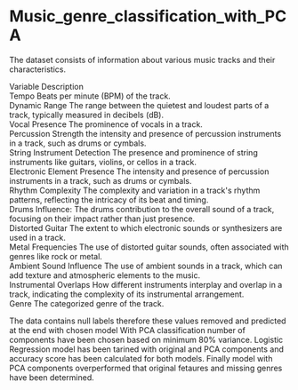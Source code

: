 # Music_genre_classification_with_PCA								
The dataset consists of information about various music tracks and their characteristics.										




Variable	                     	 Description      
Tempo	                          Beats per minute (BPM) of the track.              
Dynamic Range	                  The range between the quietest and loudest parts of a track, typically measured in decibels (dB).            
Vocal Presence	                The prominence of vocals in a track.               			                           
Percussion                      Strength	 the intensity and presence of percussion instruments in a track, such as drums or cymbals.            					            
String Instrument Detection	    The presence and prominence of string instruments like guitars, violins, or cellos in a track.							
Electronic Element Presence    	The intensity and presence of percussion instruments in a track, such as drums or cymbals.									
Rhythm Complexity	              The complexity and variation in a track's rhythm patterns, reflecting the intricacy of its beat and timing.						
Drums Influence:               	The drums contribution to the overall sound of a track, focusing on their impact rather than just presence.							
Distorted Guitar	              The extent to which electronic sounds or synthesizers are used in a track.						
Metal Frequencies	              The use of distorted guitar sounds, often associated with genres like rock or metal.									
Ambient Sound Influence	        The use of ambient sounds in a track, which can add texture and atmospheric elements to the music.								
Instrumental Overlaps	          How different instruments interplay and overlap in a track, indicating the complexity of its instrumental arrangement.							
Genre                          	The categorized genre of the track.							
							




The data contains null labels therefore these values removed and predicted at the end with chosen model
With PCA classification number of components have been chosen based on minimum 80% variance.
Logistic Regression model has been tarined with original and PCA components and accuracy score has been calculated for both models. 
Finally model with PCA components overperformed that original fetaures and missing genres have been determined. 
